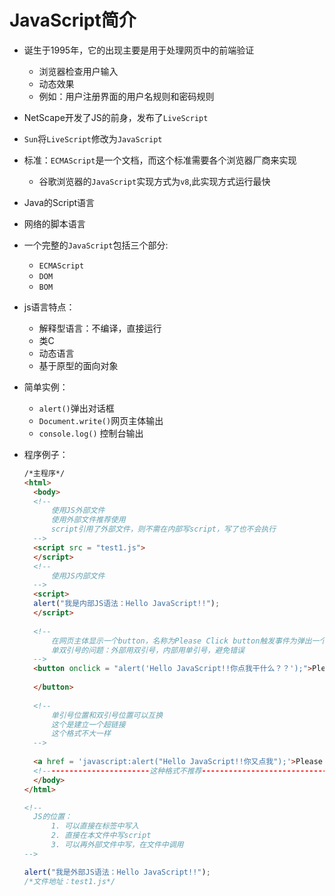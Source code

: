 # JavaScript简介

- 诞生于1995年，它的出现主要是用于处理网页中的前端验证

  - 浏览器检查用户输入
  - 动态效果
  - 例如：用户注册界面的用户名规则和密码规则

- NetScape开发了JS的前身，发布了`LiveScript`

- `Sun`将`LiveScript`修改为`JavaScript`

- 标准：`ECMAScript`是一个文档，而这个标准需要各个浏览器厂商来实现

  - 谷歌浏览器的`JavaScript`实现方式为`v8`,此实现方式运行最快

- Java的Script语言

- 网络的脚本语言

- 一个完整的`JavaScript`包括三个部分:

  - `ECMAScript`
  - `DOM`
  - `BOM`

- js语言特点：

  - 解释型语言：不编译，直接运行
  - 类C
  - 动态语言
  - 基于原型的面向对象

- 简单实例：

  - `alert()`弹出对话框
  - `Document.write()`网页主体输出
  - `console.log()` 控制台输出

- 程序例子：

  ```html
  /*主程序*/
  <html>
  	<body>
  	<!--
  		使用JS外部文件
  		使用外部文件推荐使用
  		script引用了外部文件，则不需在内部写script，写了也不会执行
  	-->
  	<script src = "test1.js">
  	</script>
  	<!--
  		使用JS内部文件
  	-->
  	<script>
  	alert("我是内部JS语法：Hello JavaScript!!");
  	</script>
  	
  	<!--
  		在网页主体显示一个button，名称为Please Click button触发事件为弹出一个对话框
  		单双引号的问题：外部用双引号，内部用单引号，避免错误
  	-->
  	<button onclick = "alert('Hello JavaScript!!你点我干什么？？');">Please Click
  	
  	</button>
  	
  	<!--
  		单引号位置和双引号位置可以互换
  		这个是建立一个超链接
  		这个格式不大一样
  	-->
  	
  	<a href = 'javascript:alert("Hello JavaScript!!你又点我");'>Please Click Also</a>
  	<!------------------------这种格式不推荐------------------------------------------>
  	</body>
  </html>
  
  <!--
  	JS的位置：
  		1. 可以直接在标签中写入
  		2. 直接在本文件中写script
  		3. 可以再外部文件中写，在文件中调用
  -->
  ```

  ```javascript
  alert("我是外部JS语法：Hello JavaScript!!");
  /*文件地址：test1.js*/
  ```

  

